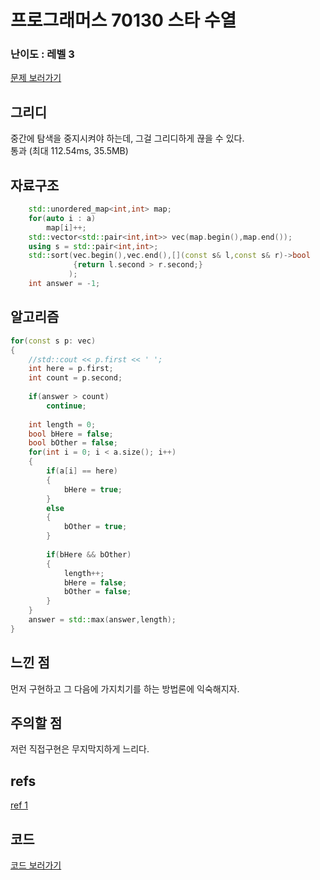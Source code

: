
# 프로그래머스 70130 스타 수열
 
### 난이도 : 레벨 3
[문제 보러가기](https://www.acmicpc.net/problem/2805)
  
## 그리디
중간에 탐색을 중지시켜야 하는데, 그걸 그리디하게 끊을 수 있다.  
통과 (최대 112.54ms, 35.5MB)

## 자료구조
```c++
    std::unordered_map<int,int> map;
    for(auto i : a)
        map[i]++;
    std::vector<std::pair<int,int>> vec(map.begin(),map.end());
    using s = std::pair<int,int>;
    std::sort(vec.begin(),vec.end(),[](const s& l,const s& r)->bool
              {return l.second > r.second;}
             );
    int answer = -1;
```

## 알고리즘
```c++
for(const s p: vec)
{
    //std::cout << p.first << ' ';
    int here = p.first;
    int count = p.second;
    
    if(answer > count)
        continue;
    
    int length = 0;
    bool bHere = false;
    bool bOther = false;
    for(int i = 0; i < a.size(); i++)
    {
        if(a[i] == here)
        {
            bHere = true;
        }
        else
        {
            bOther = true;
        }
        
        if(bHere && bOther)
        {
            length++;
            bHere = false;
            bOther = false;
        }
    }
    answer = std::max(answer,length);
}
```

## 느낀 점
먼저 구현하고 그 다음에 가지치기를 하는 방법론에 익숙해지자.

## 주의할 점
저런 직접구현은 무지막지하게 느리다.

## refs
[ref 1](https://ongveloper.tistory.com/606)

## 코드
[코드 보러가기](./prog70130.cpp)